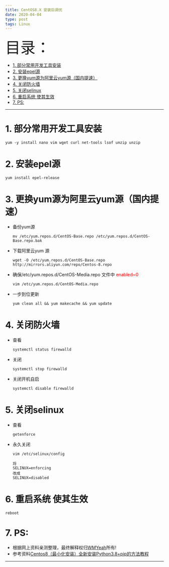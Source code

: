 ```yaml
---
title: CentOS8.X 安装后调优
date: 2020-04-04
type: post
tags: Linux
---
```


<font size=20>目录：</font>
<!-- TOC -->

- [1. 部分常用开发工具安装](#1-部分常用开发工具安装)
- [2. 安装epel源](#2-安装epel源)
- [3. 更换yum源为阿里云yum源（国内提速）](#3-更换yum源为阿里云yum源国内提速)
- [4. 关闭防火墙](#4-关闭防火墙)
- [5. 关闭selinux](#5-关闭selinux)
- [6. 重启系统 使其生效](#6-重启系统-使其生效)
- [7. PS:](#7-ps)

<!-- /TOC -->

----
# 1. 部分常用开发工具安装
```
yum -y install nano vim wget curl net-tools lsof unzip unzip
```

# 2. 安装epel源
```
yum install epel-release
```

# 3. 更换yum源为阿里云yum源（国内提速）
* 备份yum源
  ```
  mv /etc/yum.repos.d/CentOS-Base.repo /etc/yum.repos.d/CentOS-Base.repo.bak
  ```
  
* 下载阿里云yum 源
  ```
  wget -O /etc/yum.repos.d/CentOS-Base.repo http://mirrors.aliyun.com/repo/Centos-8.repo
  ```

* 确保/etc/yum.repos.d/CentOS-Media.repo 文件中 <font color=red>enabled=0</font>
  ```
  vim /etc/yum.repos.d/CentOS-Media.repo
  ```

* 一步到位更新
  ```
  yum clean all && yum makecache && yum update
  ```

# 4. 关闭防火墙
* 查看
  ```
  systemctl status firewalld
  ```

* 关闭
  ```
  systemctl stop firewalld
  ```

* 关闭开机自启
  ```
  systemctl disable firewalld
  ```

# 5. 关闭selinux
* 查看
  ```
  getenforce
  ```

* 永久关闭
  ```
  vim /etc/selinux/config

  将
  SELINUX=enforcing
  改成
  SELINUX=disabled
  ```

# 6. 重启系统 使其生效
```
reboot
```

# 7. PS:

* 根据网上资料亲测整理，最终解释权归[WMYeah][1]所有!
* 参考资料[Centos8（最小化安装）全新安装Python3.8+pip的方法教程][2]
------

[1]:http://www.wmyeah.com
[2]:https://www.jb51.net/article/179464.htm